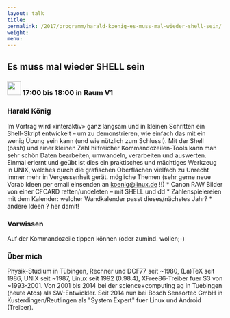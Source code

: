 ```yaml
---
layout: talk
title:
permalink: /2017/programm/harald-koenig-es-muss-mal-wieder-shell-sein/
weight:
menu:
---
```

## Es muss mal wieder SHELL sein

### <img height = "32" src="../../../images/talk.svg"> 17:00 bis 18:00 in Raum V1

### Harald König

Im Vortrag wird «interaktiv» ganz langsam und in kleinen Schritten ein Shell-Skript entwickelt – um zu demonstrieren, wie einfach das mit ein wenig Übung sein kann (und wie nützlich zum Schluss!). Mit der Shell (bash) und einer kleinen Zahl hilfreicher Kommandozeilen-Tools kann man sehr schön Daten bearbeiten, umwandeln, verarbeiten und auswerten. Einmal erlernt und geübt ist dies ein praktisches und mächtiges Werkzeug in UNIX, welches durch die grafischen Oberflächen vielfach zu Unrecht immer mehr in Vergessenheit gerät.  mögliche Themen  (sehr gerne neue Vorab Ideen per email einsenden an koenig@linux.de !!)      * Canon RAW Bilder von einer CFCARD retten/undeleten – mit SHELL und dd     * Zahlenspielereien mit dem Kalender: welcher Wandkalender passt dieses/nächstes Jahr?     * andere Ideen ? her damit! 

### Vorwissen

Auf der Kommandozeile tippen können (oder zumind. wollen;-)

### Über mich

Physik-Studium in Tübingen, Rechner und DCF77 seit ~1980, (La)TeX seit 1986, UNIX seit ~1987, Linux seit 1992 (0.98.4), XFree86-Treiber fuer S3 von ~1993-2001. Von 2001 bis 2014 bei der science+computing ag in Tuebingen (heute Atos) als SW-Entwickler. Seit 2014 nun bei Bosch Sensortec GmbH in Kusterdingen/Reutlingen als "System Expert" fuer Linux und Android (Treiber).

